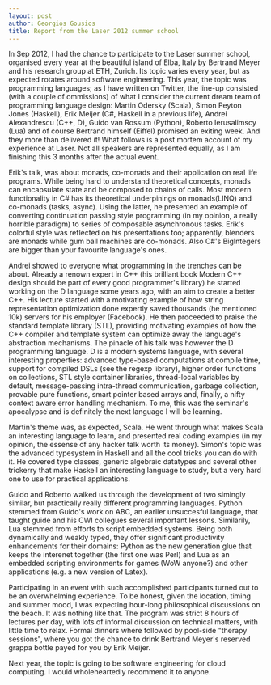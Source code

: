 ```yaml
---
layout: post 
author: Georgios Gousios
title: Report from the Laser 2012 summer school 
---
```


In Sep 2012, I had the chance to participate to the Laser summer school,
organised every year at the beautiful island of Elba, Italy by Bertrand Meyer
and his research group at ETH, Zurich. Its topic varies every year, but as
expected rotates around software engineering. This year, the topic was
programming languages; as I have written on Twitter, the line-up consisted
(with a couple of ommissions) of what I consider the current dream team of
programming language design: Martin Odersky (Scala), Simon Peyton Jones
(Haskell), Erik Meijer (C#, Haskell in a previous life), Andrei Alexandrescu
(C++, D), Guido van Rossum (Python), Roberto Ierusalimscy (Lua) and of course
Bertrand himself (Eiffel) promised an exiting week. And they more than 
delivered it! What follows is a post mortem account of my experience at
Laser. Not all speakers are represented equally, as I am finishing this
3 months after the actual event.

Erik's talk, was about monads, co-monads and their application on real life
programs. While being hard to understand theoretical concepts, monads can
encapsulate state and be composed to chains of calls.  Most modern functionality
in C# has its theoretical underpinings on monads(LINQ) and co-monads (tasks,
async). Using the latter, he presented an example of converting continuation
passing style programming (in my opinion, a really horrible paradigm) to series
of composable asynchronous tasks. Erik's colorful style was reflected on his
presentations too; apparently, blenders are monads while gum ball machines are
co-monads. Also C#'s BigIntegers are bigger than your favourite language's ones.

Andrei showed to everyone what programming in the trenches can be about.
Already a renown expert in C++ (his brilliant book Modern C++ design should be
part of every good programmer's library) he started working on the D language
some years ago, with an aim to create a better C++. His lecture started with a
motivating example of how string representation optimization done expertly
saved thousands (he mentioned 10k) servers for his employer (Facebook). He
then proceeded to praise the standard template library (STL), providing
motivating examples of how the C++ compiler and template system can optimize
away the language's abstraction mechanisms.  The pinacle of his talk was
however the D programming language. D is a modern systems language, with
several interesting properties: advanced type-based computations at compile
time, support for compiled DSLs (see the regexp library), higher order
functions on collections, STL style container libraries, thread-local
variables by default, message-passing intra-thread communication, garbage
collection, provable pure functions, smart pointer based arrays and, finally, a
nifty context aware error handling mechanism. To me, this was the seminar's
apocalypse and is definitely the next language I will be learning.

Martin's theme was, as expected, Scala. He went through what makes Scala an
interesting language to learn, and presented real coding examples (in my
opinion, the essense of any hacker talk worth its money). Simon's topic was the
advanced typesystem in Haskell and all the cool tricks you can do with it. He
covered type classes, generic algebraic datatypes and several other
trickerry that make Haskell an interesting language to study, but a very 
hard one to use for practical applications.

Guido and Roberto walked us through the development of two simingly similar, but
practically really different programming languages. Python stemmed from Guido's
work on ABC, an earlier unsuccesful language, that taught guide and his CWI
collegues several important lessons. Similarily, Lua stemmed from efforts to
script embedded systems. Being both dynamically and weakly typed, they offer
significant productivity enhancements for their domains: Python as the new
generation glue that keeps the interenet together (the first one was Perl) and
Lua as an embedded scripting environments for games (WoW anyone?) and other
applications (e.g. a new version of Latex).

Participating in an event with such accomplished participants turned out to be
an overwhelming experience. To be honest, given the location, timing and summer
mood, I was expecting hour-long philosophical discussions on the beach. It was
nothing like that. The program was strict 8 hours of lectures per day, with lots
of informal discussion on technical matters, with little time to relax. Formal
dinners where followed by pool-side "therapy sessions", where you got the chance
to drink Bertrand Meyer's reserved grappa bottle payed for you by Erik Meijer.

Next year, the topic is going to be software engineering for cloud computing.
I would wholeheartedly recommend it to anyone.
